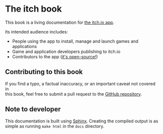 # The itch book

<!-- start add-to-docs -->

This book is a living documentation for [the itch.io app](https://itch.io/app).

Its intended audience includes:

* People using the app to install, manage and launch games and applications
* Game and application developers publishing to itch.io
* Contributors to the app \([it's open-source!](https://github.com/itchio/itch)\)

## Contributing to this book

If you find a typo, a factual inaccuracy, or an important caveat not covered in  
this book, feel free to submit a pull request to the [GitHub repository](https://github.com/itchio/itch-docs).

<!-- end add-to-docs -->

## Note to developer

This documentation is built using [Sphinx](https://github.com/sphinx-doc/sphinx).
Creating the compiled output is as simple as running `make html` in the `docs` directory.
